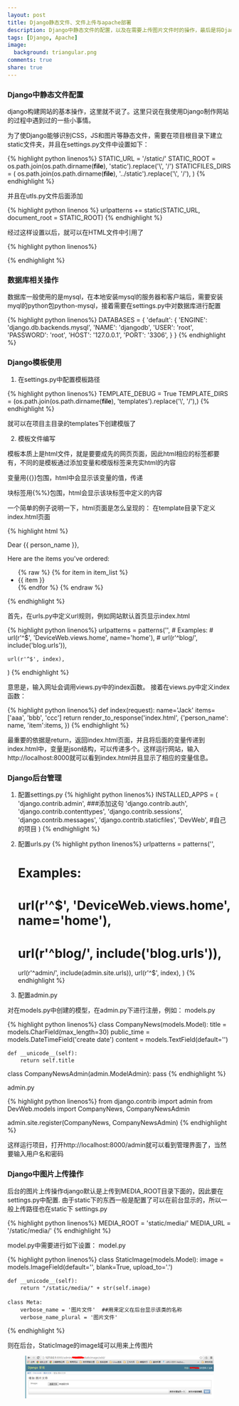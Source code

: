 ```yaml
---
layout: post
title: Django静态文件、文件上传与apache部署
description: Django中静态文件的配置，以及在需要上传图片文件时的操作，最后是将Django部署在Apache上的步骤和配置。
tags: [Django, Apache]
image:
  background: triangular.png
comments: true
share: true
---
```



### Django中静态文件配置

django构建网站的基本操作，这里就不说了。这里只说在我使用Django制作网站的过程中遇到过的一些小事情。

为了使Django能够识别CSS，JS和图片等静态文件，需要在项目根目录下建立static文件夹，并且在settings.py文件中设置如下：


{% highlight python linenos%}
STATIC_URL = '/static/'
STATIC_ROOT = os.path.join(os.path.dirname(__file__), 'static').replace('\\', '/')
STATICFILES_DIRS = (
    os.path.join(os.path.dirname(__file__), '../static').replace('\\', '/'),
)
{% endhighlight %}

并且在utls.py文件后面添加

{% highlight python linenos %}
urlpatterns += static(STATIC_URL, document_root = STATIC_ROOT)
{% endhighlight %}

经过这样设置以后，就可以在HTML文件中引用了

{% highlight python linenos%}
<link rel = "stylesheet" href="/static/css/bootstrap.min.css">
<script type="text/javascript" src="/static/js/jquery-2.1.1.js"></script>
{% endhighlight %}

### 数据库相关操作

数据库一般使用的是mysql，在本地安装mysql的服务器和客户端后，需要安装myql的python包python-mysql，接着需要在settings.py中对数据库进行配置

{% highlight python linenos%}
DATABASES = {
    'default': {
        'ENGINE': 'django.db.backends.mysql',
        'NAME': 'djangodb',
        'USER': 'root',
        'PASSWORD': 'root',
        'HOST': '127.0.0.1',
        'PORT': '3306',
    }
}
{% endhighlight %}

### Django模板使用

1. 在settings.py中配置模板路径

{% highlight python linenos%}
TEMPLATE_DEBUG = True
TEMPLATE_DIRS = (os.path.join(os.path.dirname(__file__), 'templates').replace('\\', '/'),)
{% endhighlight %}

就可以在项目主目录的templates下创建模版了

2. 模板文件编写

模板本质上是html文件，就是要要成先的网页页面，因此html相应的标签都要有，不同的是模板通过添加变量和模版标签来充实html的内容

变量用{{}}包围，html中会显示该变量的值，传递 

块标签用{%%}包围，html会显示该块标签中定义的内容

一个简单的例子说明一下，html页面是怎么呈现的：
在template目录下定义index.html页面

{% highlight html %}
<html>  
<head><title>模板实例</title></head>  
<body>  
<p>Dear {{ person_name }},</p>  
<p>Here are the items you've ordered:</p>  

<ul>  
{% raw %}
{% for item in item_list %}  
<li>{{ item }}</li>  
{% endfor %}  
{% endraw %}
</ul>  
  
</body>  
</html>  
{% endhighlight %}


首先，在urls.py中定义url规则，例如网站默认首页显示index.html

{% highlight python linenos%}
urlpatterns = patterns('',
    # Examples:
    # url(r'^$', 'DeviceWeb.views.home', name='home'),
    # url(r'^blog/', include('blog.urls')),

    url(r'^$', index),
)
{% endhighlight %}

意思是，输入网址会调用views.py中的index函数。
接着在views.py中定义index函数：

{% highlight python linenos%}
def index(request):
	name='Jack'
	items=['aaa', 'bbb', 'ccc']
    return render_to_response('index.html', {'person_name': name, 'item':items, })
{% endhighlight %}

最重要的依据是return，返回index.html页面，并且将后面的变量传递到index.html中，变量是json结构，可以传递多个。这样运行网站，输入http://localhost:8000就可以看到index.html并且显示了相应的变量信息。


### Django后台管理
1. 配置settings.py
{% highlight python linenos%}
INSTALLED_APPS = (
    'django.contrib.admin',  ###添加这句
    'django.contrib.auth',
    'django.contrib.contenttypes',
    'django.contrib.sessions',
    'django.contrib.messages',
    'django.contrib.staticfiles',
    'DevWeb', #自己的项目
)
{% endhighlight %}

2. 配置urls.py
{% highlight python linenos%}
urlpatterns = patterns('',
    # Examples:
    # url(r'^$', 'DeviceWeb.views.home', name='home'),
    # url(r'^blog/', include('blog.urls')),

    url(r'^admin/', include(admin.site.urls)),
    url(r'^$', index),
)
{% endhighlight %}

3. 配置admin.py

对在models.py中创建的模型，在admin.py下进行注册，例如：
models.py

{% highlight python linenos%}
class CompanyNews(models.Model):
    title = models.CharField(max_length=30)
    public_time = models.DateTimeField('create date')
    content = models.TextField(default='')

    def __unicode__(self):
        return self.title

class CompanyNewsAdmin(admin.ModelAdmin):
	pass
{% endhighlight %}

admin.py

{% highlight python linenos%}
from django.contrib import admin
from DevWeb.models import CompanyNews, CompanyNewsAdmin

admin.site.register(CompanyNews, CompanyNewsAdmin)
{% endhighlight %}

这样运行项目，打开http://localhost:8000/admin就可以看到管理界面了，当然要输入用户名和密码

### Django中图片上传操作

后台的图片上传操作django默认是上传到MEDIA_ROOT目录下面的，因此要在settings.py中配置. 由于static下的东西一般是配置了可以在前台显示的，所以一般上传路径也在static下
settings.py

{% highlight python linenos%}
MEDIA_ROOT = 'static/media/'
MEDIA_URL = '/static/media/'
{% endhighlight %}

model.py中需要进行如下设置：
model.py

{% highlight python linenos%}
class StaticImage(models.Model):
    image = models.ImageField(default='', blank=True, upload_to='.')

    def __unicode__(self):
        return "/static/media/" + str(self.image)

    class Meta:    
        verbose_name = '图片文件'  ##用来定义在后台显示该类的名称
        verbose_name_plural = '图片文件'
{% endhighlight %}

则在后台，StaticImage的image域可以用来上传图片

<figure>
<img src="/images/django-static-image1.png" alt="">
</figure>



